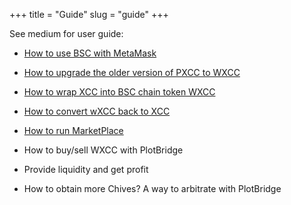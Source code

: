 +++
title = "Guide"
slug = "guide"
+++

See medium for user guide:

-   [How to use BSC with MetaMask](/guidesub/guidesub/)

-   [How to upgrade the older version of PXCC to WXCC](/guidesub/upgradecoin/)

-   [How to wrap XCC into BSC chain token WXCC](/guidesub/towxcc/)

-   [How to convert wXCC back to XCC](/guidesub/toxcc/)

-   [How to run MarketPlace](/guidesub/marketguide/)

-   How to buy/sell WXCC with PlotBridge

-   Provide liquidity and get profit

-   How to obtain more Chives? A way to arbitrate with PlotBridge

